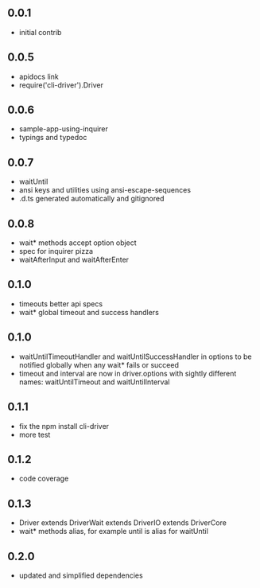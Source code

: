 ## 0.0.1
 * initial contrib

## 0.0.5
 * apidocs link
 * require('cli-driver').Driver

## 0.0.6
 * sample-app-using-inquirer
 * typings and typedoc

## 0.0.7
 * waitUntil
 * ansi keys and utilities using ansi-escape-sequences
 * .d.ts generated automatically and gitignored

## 0.0.8
 * wait* methods accept option object
 * spec for inquirer pizza
 * waitAfterInput and waitAfterEnter

## 0.1.0
 * timeouts better api specs
 * wait* global timeout and success handlers

##  0.1.0
 * waitUntilTimeoutHandler and waitUntilSuccessHandler in options to be notified globally when any wait* fails or succeed
 * timeout and interval are now in driver.options with sightly different names:  waitUntilTimeout and  waitUntilInterval

## 0.1.1
 * fix the npm install cli-driver
 * more test

## 0.1.2
 * code coverage

## 0.1.3
 * Driver extends DriverWait extends DriverIO extends DriverCore
 * wait* methods alias, for example until is alias for waitUntil

## 0.2.0
 * updated and simplified dependencies